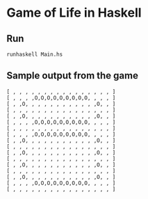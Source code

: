# Game of Life in Haskell

## Run

    runhaskell Main.hs

## Sample output from the game

    [ , , , , , , , , , , , , , , , , ]
    [ , , , ,O,O,O,O,O,O,O,O,O, , , , ]
    [ , ,O, , , , , , , , , , , ,O, , ]
    [ , , , , , , , , , , , , , , , , ]
    [ , ,O, , , , , , , , , , , ,O, , ]
    [ , , , ,O,O,O,O,O,O,O,O,O, , , , ]
    [ , , , , , , , , , , , , , , , , ]
    [ , , , ,O,O,O,O,O,O,O,O,O, , , , ]
    [ , ,O, , , , , , , , , , , ,O, , ]
    [ , , , , , , , , , , , , , , , , ]
    [ , ,O, , , , , , , , , , , ,O, , ]
    [ , , , , , , , , , , , , , , , , ]
    [ , ,O, , , , , , , , , , , ,O, , ]
    [ , , , , , , , , , , , , , , , , ]
    [ , ,O, , , , , , , , , , , ,O, , ]
    [ , , , ,O,O,O,O,O,O,O,O,O, , , , ]
    [ , , , , , , , , , , , , , , , , ]
